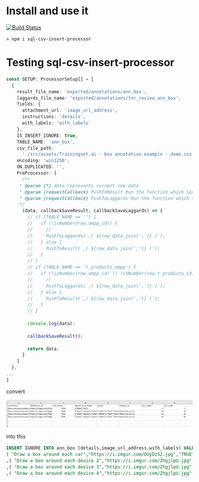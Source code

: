 # Install and use it

[![Build Status](https://img.shields.io/endpoint.svg?url=https%3A%2F%2Factions-badge.atrox.dev%2FRober19%2Fsql-csv-insert-processor%2Fbadge%3Fref%3Dmaster&style=flat-square)](https://actions-badge.atrox.dev/Rober19/sql-csv-insert-processor/goto?ref=master)

```
> npm i sql-csv-insert-processor
```

# Testing sql-csv-insert-processor

```ts
const SETUP: ProcessorSetup[] = [
  {
    result_file_name: 'exported/annotations/ann_box',
    laggards_file_name: 'exported/annotations/for_review_ann_box',
    fields: {
      attachment_url: 'image_url_address',
      instructions: 'details',
      with_labels: 'with_labels'
    },
    IS_INSERT_IGNORE: true,
    TABLE_NAME: 'ann_box',
    csv_file_path:
      './src/assets/Trainingset.ai - box annotation example - demo.csv',
    encoding: 'win1250',
    ON_DUPLICATED: '',
    PreProcessor: [
      /**
     * @param {*} data represents current row data
     * @param {requestCallback} PushToResult Run the function which save the row data into first result file
     * @param {requestCallback} PushToLaggards Run the function which save the row data into first result file
     */
      (data, callbackSaveResult, callbackSaveLaggards) => {
        // if (TABLE_NAME == '') {
        //   if (!isNumber(row.ampp_id)) {
        //     //
        //     PushToLaggards(`,( ${row_data.join(',')} )`);
        //   } else {
        //     PushToResult(`,( ${row_data.join(',')} )`);
        //   }
        // }
        // if (TABLE_NAME == 't_producto_ampp') {
        //   if (!isNumber(row.ampp_id) || !isNumber(row.t_producto_id)) {
        //     //
        //     PushToLaggards(`,( ${row_data.join(',')} )`);
        //   } else {
        //     PushToResult(`,( ${row_data.join(',')} )`);
        //   }
        // }

        console.log(data);

        callbackSaveResult();

        return data;
      }
    ]
  },
...
]
```

convert

![image-20201121002652998](.github/assets/image-20201121002652998.png)

into this

```sql
INSERT IGNORE INTO ann_box (details,image_url_address,with_labels) VALUES ( "Draw a box around each car","https://i.imgur.com/OUyDzS2.jpg","TRUE" )
( "Draw a box around each car","https://i.imgur.com/OUyDzS2.jpg","TRUE" )
,( "Draw a box around each device 2","https://i.imgur.com/ZhgjlpU.jpg","TRUE" )
,( "Draw a box around each device 3","https://i.imgur.com/ZhgjlpU.jpg","TRUE" )
,( "Draw a box around each device 4","https://i.imgur.com/ZhgjlpU.jpg","TRUE" )

```

